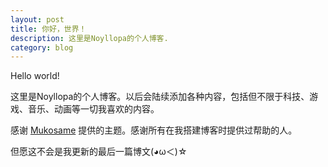 ```yaml
---
layout: post
title: 你好，世界！
description: 这里是Noyllopa的个人博客.
category: blog
---
```


Hello world!

这里是Noyllopa的个人博客。以后会陆续添加各种内容，包括但不限于科技、游戏、音乐、动画等一切我喜欢的内容。

感谢 [Mukosame](https://github.com/Mukosame/) 提供的主题。感谢所有在我搭建博客时提供过帮助的人。

但愿这不会是我更新的最后一篇博文(◕ω＜)☆